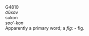 <body>
  <p>G4810<br>  σῦκον  <br> sukon  <br><i>soo‘-kon </i><br>Apparently a primary word; a <i>fig:</i> - fig.<br></p>
 </body>
